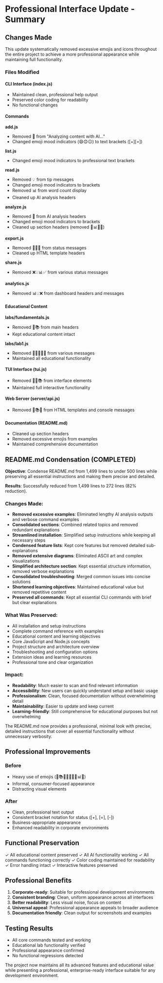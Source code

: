 # Professional Interface Update - Summary

## Changes Made

This update systematically removed excessive emojis and icons throughout the entire project to achieve a more professional appearance while maintaining full functionality.

### Files Modified

#### CLI Interface (index.js)
- Maintained clean, professional help output
- Preserved color coding for readability
- No functional changes

#### Commands
**add.js**
- Removed 🤖 from "Analyzing content with AI..."
- Changed emoji mood indicators (😄😊😐) to text brackets ([+][=])

**list.js**
- Changed emoji mood indicators to professional text brackets

**read.js**
- Removed 💡 from tip messages
- Changed emoji mood indicators to brackets
- Removed 📊 from word count display
- Cleaned up AI analysis headers

**analyze.js**
- Removed 🤖 from AI analysis headers
- Changed emoji mood indicators to brackets
- Cleaned up section headers (removed 📝📊✨💡)

**export.js**
- Removed 📝❌✅ from status messages
- Cleaned up HTML template headers

**share.js**
- Removed ❌💡📊✅ from various status messages

**analytics.js**
- Removed 📊💡❌ from dashboard headers and messages

#### Educational Content
**labs/fundamentals.js**
- Removed 🚀📚 from main headers
- Kept educational content intact

**labs/lab1.js**
- Removed 🚀💡❌✅🎉 from various messages
- Maintained all educational functionality

#### TUI Interface (tui.js)
- Removed 🚀💡📚 from interface elements
- Maintained full interactive functionality

#### Web Server (server/api.js)
- Removed 🚀📚✅ from HTML templates and console messages

#### Documentation (README.md)
- Cleaned up section headers
- Removed excessive emojis from examples
- Maintained comprehensive documentation

## README.md Condensation (COMPLETED)

**Objective**: Condense README.md from 1,499 lines to under 500 lines while preserving all essential instructions and making them precise and detailed.

**Results**: Successfully reduced from 1,499 lines to 272 lines (82% reduction).

### Changes Made:
- **Removed excessive examples**: Eliminated lengthy AI analysis outputs and verbose command examples
- **Consolidated sections**: Combined related topics and removed redundant explanations
- **Streamlined installation**: Simplified setup instructions while keeping all necessary steps
- **Condensed feature lists**: Kept core features but removed detailed sub-explanations
- **Removed extensive diagrams**: Eliminated ASCII art and complex visualizations
- **Simplified architecture section**: Kept essential structure information, removed verbose explanations
- **Consolidated troubleshooting**: Merged common issues into concise solutions
- **Shortened learning objectives**: Maintained educational value but removed repetitive content
- **Preserved all commands**: Kept all essential CLI commands with brief but clear explanations

### What Was Preserved:
- All installation and setup instructions
- Complete command reference with examples
- Educational content and learning objectives
- Core JavaScript and Node.js concepts
- Project structure and architecture overview
- Troubleshooting and configuration options
- Extension ideas and learning resources
- Professional tone and clear organization

### Impact:
- **Readability**: Much easier to scan and find relevant information
- **Accessibility**: New users can quickly understand setup and basic usage
- **Professionalism**: Clean, focused documentation without overwhelming detail
- **Maintainability**: Easier to update and keep current
- **Learning-friendly**: Still comprehensive for educational purposes but not overwhelming

The README.md now provides a professional, minimal look with precise, detailed instructions that cover all essential functionality without unnecessary verbosity.

## Professional Improvements

### Before
- Heavy use of emojis (🚀📚💡🎉✨❌✅📊🤖)
- Informal, consumer-focused appearance
- Distracting visual elements

### After
- Clean, professional text output
- Consistent bracket notation for status ([+], [=], [-])
- Business-appropriate appearance
- Enhanced readability in corporate environments

## Functional Preservation

✓ All educational content preserved
✓ All AI functionality working
✓ All commands functioning correctly
✓ Color coding maintained for readability
✓ Error handling intact
✓ Interactive features preserved

## Professional Benefits

1. **Corporate-ready**: Suitable for professional development environments
2. **Consistent branding**: Clean, uniform appearance across all interfaces
3. **Better readability**: Less visual noise, focus on content
4. **Universal appeal**: Professional appearance appeals to broader audience
5. **Documentation friendly**: Clean output for screenshots and examples

## Testing Results

- All core commands tested and working
- Educational lab functionality verified
- Professional appearance confirmed
- No functional regressions detected

The project now maintains all its advanced features and educational value while presenting a professional, enterprise-ready interface suitable for any development environment.
